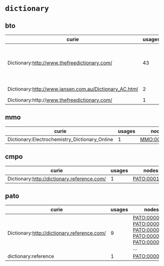 # `dictionary`

## bto

| curie                                                  |   usages | nodes                                                                                                                                                                                                                                                                                                      |
|--------------------------------------------------------|----------|------------------------------------------------------------------------------------------------------------------------------------------------------------------------------------------------------------------------------------------------------------------------------------------------------------|
| Dictionary:http://www.thefreedictionary.com/           |       43 | [BTO:0000219](http://purl.obolibrary.org/obo/BTO_0000219), [BTO:0001056](http://purl.obolibrary.org/obo/BTO_0001056), [BTO:0002046](http://purl.obolibrary.org/obo/BTO_0002046), [BTO:0002244](http://purl.obolibrary.org/obo/BTO_0002244), [BTO:0002254](http://purl.obolibrary.org/obo/BTO_0002254), ... |
| Dictionary:http://www.jansen.com.au/Dictionary_AC.html |        2 | [BTO:0002366](http://purl.obolibrary.org/obo/BTO_0002366), [BTO:0006208](http://purl.obolibrary.org/obo/BTO_0006208)                                                                                                                                                                                       |
| Dictionary:http\://www.thefreedictionary.com/          |        1 | [BTO:0006474](http://purl.obolibrary.org/obo/BTO_0006474)                                                                                                                                                                                                                                                  |

## mmo

| curie                                         |   usages | nodes                                                     |
|-----------------------------------------------|----------|-----------------------------------------------------------|
| Dictionary:Electrochemistry_Dictionary_Online |        1 | [MMO:0000227](http://purl.obolibrary.org/obo/MMO_0000227) |

## cmpo

| curie                                       |   usages | nodes                                                       |
|---------------------------------------------|----------|-------------------------------------------------------------|
| Dictionary:http://dictionary.reference.com/ |        1 | [PATO:0001303](http://purl.obolibrary.org/obo/PATO_0001303) |

## pato

| curie                                       |   usages | nodes                                                                                                                                                                                                                                                                                                                |
|---------------------------------------------|----------|----------------------------------------------------------------------------------------------------------------------------------------------------------------------------------------------------------------------------------------------------------------------------------------------------------------------|
| Dictionary:http://dictionary.reference.com/ |        9 | [PATO:0000318](http://purl.obolibrary.org/obo/PATO_0000318), [PATO:0000320](http://purl.obolibrary.org/obo/PATO_0000320), [PATO:0000322](http://purl.obolibrary.org/obo/PATO_0000322), [PATO:0000323](http://purl.obolibrary.org/obo/PATO_0000323), [PATO:0000324](http://purl.obolibrary.org/obo/PATO_0000324), ... |
| dictionary:reference                        |        1 | [PATO:0000389](http://purl.obolibrary.org/obo/PATO_0000389)                                                                                                                                                                                                                                                          |

